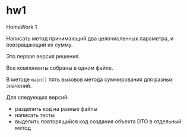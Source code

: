 # hw1

HomeWork 1

Написать метод принимающий два целочисленных параметра, и вовзращающий их сумму.

Это первая версия решения.

Все компоненты собраны в одном файле.

В методе `main()` пять вызовов метода суммирования для разных значений.

Для следующих версий:

- разделить код на разные файлы
- написать тесты
- выделить повторящийся код создания объекта DTO в отдельный метод